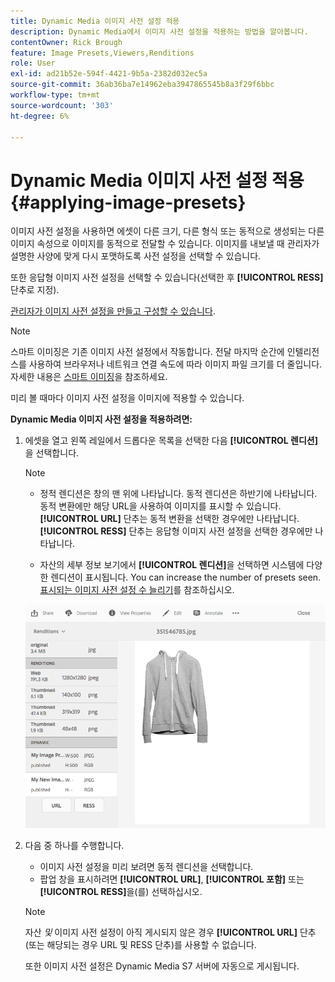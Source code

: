 ```yaml
---
title: Dynamic Media 이미지 사전 설정 적용
description: Dynamic Media에서 이미지 사전 설정을 적용하는 방법을 알아봅니다.
contentOwner: Rick Brough
feature: Image Presets,Viewers,Renditions
role: User
exl-id: ad21b52e-594f-4421-9b5a-2382d032ec5a
source-git-commit: 36ab36ba7e14962eba3947865545b8a3f29f6bbc
workflow-type: tm+mt
source-wordcount: '303'
ht-degree: 6%

---
```


# Dynamic Media 이미지 사전 설정 적용 {#applying-image-presets}

이미지 사전 설정을 사용하면 에셋이 다른 크기, 다른 형식 또는 동적으로 생성되는 다른 이미지 속성으로 이미지를 동적으로 전달할 수 있습니다. 이미지를 내보낼 때 관리자가 설명한 사양에 맞게 다시 포맷하도록 사전 설정을 선택할 수 있습니다.

또한 응답형 이미지 사전 설정을 선택할 수 있습니다(선택한 후 **[!UICONTROL RESS]** 단추로 지정).

[관리자가 이미지 사전 설정을 만들고 구성할 수 있습니다](managing-image-presets.md).

>[!NOTE]
>
>스마트 이미징은 기존 이미지 사전 설정에서 작동합니다. 전달 마지막 순간에 인텔리전스를 사용하여 브라우저나 네트워크 연결 속도에 따라 이미지 파일 크기를 더 줄입니다. 자세한 내용은 [스마트 이미징](imaging-faq.md)을 참조하세요.

미리 볼 때마다 이미지 사전 설정을 이미지에 적용할 수 있습니다.

**Dynamic Media 이미지 사전 설정을 적용하려면:**

1. 에셋을 열고 왼쪽 레일에서 드롭다운 목록을 선택한 다음 **[!UICONTROL 렌디션]**&#x200B;을 선택합니다.

   >[!NOTE]
   >
   >* 정적 렌디션은 창의 맨 위에 나타납니다. 동적 렌디션은 하반기에 나타납니다. 동적 변환에만 해당 URL을 사용하여 이미지를 표시할 수 있습니다. **[!UICONTROL URL]** 단추는 동적 변환을 선택한 경우에만 나타납니다. **[!UICONTROL RESS]** 단추는 응답형 이미지 사전 설정을 선택한 경우에만 나타납니다.
   >
   >* 자산의 세부 정보 보기에서 **[!UICONTROL 렌디션]**&#x200B;을 선택하면 시스템에 다양한 렌디션이 표시됩니다. You can increase the number of presets seen. [표시되는 이미지 사전 설정 수 늘리기](managing-image-presets.md#increasing-or-decreasing-the-number-of-image-presets-that-display)를 참조하십시오.

   ![chlimage_1-208](assets/chlimage_1-208.png)

1. 다음 중 하나를 수행합니다.

   * 이미지 사전 설정을 미리 보려면 동적 렌디션을 선택합니다.
   * 팝업 창을 표시하려면 **[!UICONTROL URL]**, **[!UICONTROL 포함]** 또는 **[!UICONTROL RESS]**&#x200B;을(를) 선택하십시오.

   >[!NOTE]
   >
   >자산 *및* 이미지 사전 설정이 아직 게시되지 않은 경우 **[!UICONTROL URL]** 단추(또는 해당되는 경우 URL 및 RESS 단추)를 사용할 수 없습니다.
   >
   >또한 이미지 사전 설정은 Dynamic Media S7 서버에 자동으로 게시됩니다.
